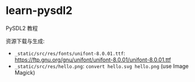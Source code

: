 # learn-pysdl2
PySDL2 教程

资源下载与生成:

* `_static/src/res/fonts/unifont-8.0.01.ttf`: https://ftp.gnu.org/gnu/unifont/unifont-8.0.01/unifont-8.0.01.ttf
* `_static/src/res/hello.png`: `convert hello.svg hello.png` (use Image Magick)
